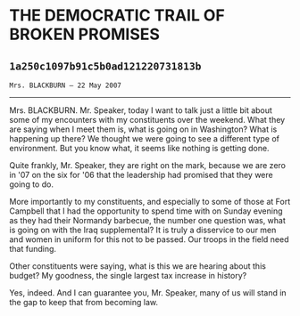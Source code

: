 # THE DEMOCRATIC TRAIL OF BROKEN PROMISES
## `1a250c1097b91c5b0ad121220731813b`
`Mrs. BLACKBURN — 22 May 2007`

---


Mrs. BLACKBURN. Mr. Speaker, today I want to talk just a little bit 
about some of my encounters with my constituents over the weekend. What 
they are saying when I meet them is, what is going on in Washington? 
What is happening up there? We thought we were going to see a different 
type of environment. But you know what, it seems like nothing is 
getting done.

Quite frankly, Mr. Speaker, they are right on the mark, because we 
are zero in '07 on the six for '06 that the leadership had promised 
that they were going to do.

More importantly to my constituents, and especially to some of those 
at Fort Campbell that I had the opportunity to spend time with on 
Sunday evening as they had their Normandy barbecue, the number one 
question was, what is going on with the Iraq supplemental? It is truly 
a disservice to our men and women in uniform for this not to be passed. 
Our troops in the field need that funding.

Other constituents were saying, what is this we are hearing about 
this budget? My goodness, the single largest tax increase in history?

Yes, indeed. And I can guarantee you, Mr. Speaker, many of us will 
stand in the gap to keep that from becoming law.
